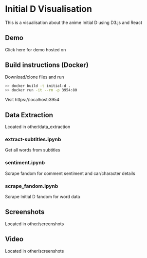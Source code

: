 <h1>Initial D Visualisation</h1>
This is a visualisation about the anime Initial D using D3.js and React

<h2>Demo</h2>
Click here for demo hosted on 
<h2> Build instructions (Docker)</h2>

Download/clone files and run

```bash
>> docker build -t initial-d .
>> docker run -it --rm -p 3954:80
```

Visit https://localhost:3954

<h2> Data Extraction </h2>
Lcoated in other/data_extraction
<h3>extract-subtitles.ipynb</h3>
Get all words from subtitles
<h3>sentiment.ipynb</h3>
Scrape fandom for comment sentiment and car/character details
<h3>scrape_fandom.ipynb</h3>
Scrape Initial D fandom for word data

<h2> Screenshots </h2>
Located in other/screenshots

<h2> Video </h2>
Located in other/screenshots
